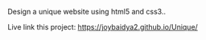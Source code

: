 Design a unique website using html5 and css3..

Live link this project: https://joybaidya2.github.io/Unique/
